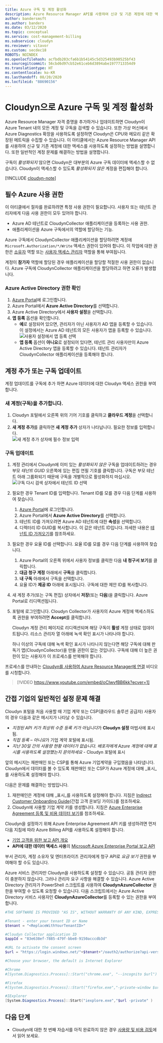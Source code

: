 ```yaml
---
title: Azure 구독 및 계정 활성화
description: Azure Resource Manager API를 사용하여 신규 및 기존 계정에 대한 액세스를 사용하도록 설정하고 일반적인 계정 문제를 해결합니다.
author: bandersmsft
ms.author: banders
ms.date: 03/12/2020
ms.topic: conceptual
ms.service: cost-management-billing
ms.subservice: cloudyn
ms.reviewer: vitavor
ms.custom: secdec18
ROBOTS: NOINDEX
ms.openlocfilehash: acfbdb203cfa6b1b54145c5d325493b90525bf43
ms.sourcegitcommit: 56cbd6d97cb52e61ceb6d3894abe1977713354d9
ms.translationtype: HT
ms.contentlocale: ko-KR
ms.lasthandoff: 08/20/2020
ms.locfileid: "88690156"
---
```

# <a name="activate-azure-subscriptions-and-accounts-with-cloudyn"></a>Cloudyn으로 Azure 구독 및 계정 활성화

Azure Resource Manager 자격 증명을 추가하거나 업데이트하면 Cloudyn이 Azure Tenant 내의 모든 계정 및 구독을 검색할 수 있습니다. 또한 가상 머신에서 Azure Diagnostics 확장을 사용하도록 설정하면 Cloudyn은 CPU와 메모리 같은 확장된 메트릭을 수집할 수 있습니다. 이 아티클에서는 Azure Resource Manager API를 사용하여 신규 및 기존 계정에 대한 액세스를 사용하도록 설정하는 방법을 설명합니다. 또한 일반적인 계정 문제를 해결하는 방법을 설명합니다.

구독이 _활성화되지_ 않으면 Cloudyn은 대부분의 Azure 구독 데이터에 액세스할 수 없습니다. Cloudyn이 액세스할 수 있도록 _활성화되지 않은_ 계정을 편집해야 합니다.

[!INCLUDE [cloudyn-note](../../../includes/cloudyn-note.md)]

## <a name="required-azure-permissions"></a>필수 Azure 사용 권한

이 아티클에서 절차를 완료하려면 특정 사용 권한이 필요합니다. 사용자 또는 테넌트 관리자에게 다음 사용 권한이 모두 있어야 합니다.

- Azure AD 테넌트로 CloudynCollector 애플리케이션을 등록하는 사용 권한.
- 애플리케이션을 Azure 구독에서의 역할에 할당하는 기능.

Azure 구독에서 CloudynCollector 애플리케이션을 할당하려면 계정에 `Microsoft.Authorization/*/Write` 액세스 권한이 있어야 합니다. 이 작업에 대한 권한은 [소유자](../../role-based-access-control/built-in-roles.md#owner) 역할 또는 [사용자 액세스 관리자](../../role-based-access-control/built-in-roles.md#user-access-administrator) 역할을 통해 부여됩니다.

계정이 **참가자** 역할에 할당된 경우 애플리케이션을 할당할 적절한 사용 권한이 없습니다. Azure 구독에 CloudynCollector 애플리케이션을 할당하려고 하면 오류가 발생합니다.

### <a name="check-azure-active-directory-permissions"></a>Azure Active Directory 권한 확인

1. [Azure Portal](https://portal.azure.com)에 로그인합니다.
2. Azure Portal에서 **Azure Active Directory**를 선택합니다.
3. Azure Active Directory에서 **사용자 설정**을 선택합니다.
4. **앱 등록** 옵션을 확인합니다.
    - **예**로 설정되어 있으면, 관리자가 아닌 사용자가 AD 앱을 등록할 수 있습니다. 이 설정에서는 Azure AD 테넌트의 모든 사용자가 앱을 등록할 수 있습니다.  
    ![사용자 설정에서 앱 등록 선택](./media/activate-subs-accounts/app-register.png)
    - **앱 등록** 옵션이 **아니요**로 설정되어 있다면, 테넌트 관리 사용자만이 Azure Active Directory 앱을 등록할 수 있습니다. 테넌트 관리자가 CloudynCollector 애플리케이션을 등록해야 합니다.


## <a name="add-an-account-or-update-a-subscription"></a>계정 추가 또는 구독 업데이트

계정 업데이트를 구독에 추가 하면 Azure 데이터에 대한 Cloudyn 액세스 권한을 부여합니다.

### <a name="add-a-new-account-subscription"></a>새 계정(구독)을 추가합니다.

1. Cloudyn 포털에서 오른쪽 위의 기어 기호를 클릭하고 **클라우드 계정**을 선택합니다.
2. **새 계정 추가**를 클릭하면 **새 계정 추가** 상자가 나타납니다. 필요한 정보를 입력합니다.  
    ![새 계정 추가 상자에 필수 정보 입력](./media/activate-subs-accounts/add-new-account.png)

### <a name="update-a-subscription"></a>구독 업데이트

1. 계정 관리에서 Cloudyn에 이미 있는 _활성화되지 않은_ 구독을 업데이트하려는 경우 부모 _테넌트 GUID_ 오른쪽에 있는 편집 연필 기호를 클릭합니다. 구독은 부모 테넌트 아래 그룹화되기 때문에 구독을 개별적으로 활성화하지 마십시오.
    ![구독 다시 검색 상자에서 테넌트 ID 선택](./media/activate-subs-accounts/existing-sub.png)
2. 필요한 경우 Tenant ID를 입력합니다. Tenant ID를 모를 경우 다음 단계를 사용하여 찾습니다.
    1. [Azure Portal](https://portal.azure.com)에 로그인합니다.
    2. Azure Portal에서 **Azure Active Directory**를 선택합니다.
    3. 테넌트 ID를 가져오려면 Azure AD 테넌트에 대한 **속성**을 선택합니다.
    4. 디렉터리 ID GUID를 복사합니다. 이 값은 테넌트 ID입니다.
    자세한 내용은 [테넌트 ID 가져오기](../../active-directory/develop/howto-create-service-principal-portal.md#get-tenant-and-app-id-values-for-signing-in)를 참조하세요.
3. 필요한 경우 요율 ID를 선택합니다. 요율 ID를 모를 경우 다음 단계를 사용하여 찾습니다.
    1. Azure Portal의 오른쪽 위에서 사용자 정보를 클릭한 다음 **내 청구서 보기**를 클릭합니다.
    2. **대금 청구 계정** 아래에서 **구독**을 클릭합니다.
    3. **내 구독** 아래에서 구독을 선택합니다.
    4. 요율 ID가 **제공 ID** 아래에 표시됩니다. 구독에 대한 제안 ID를 복사합니다.
4. 새 계정 추가(또는 구독 편집) 상자에서 **저장**(또는 **다음**)을 클릭합니다. Azure Portal로 리디렉션됩니다.
5. 포털에 로그인합니다. Cloudyn Collector가 사용자의 Azure 계정에 액세스하도록 권한을 부여하려면 **Accept**를 클릭합니다.

    Cloudyn 계정 관리 페이지로 리디렉션되며 해당 구독이 **활성** 계정 상태로 업데이트됩니다. 리소스 관리자 열 아래에 녹색 확인 표시가 나타나야 합니다.

    하나 이상의 구독에 대해 녹색 확인 표시가 나타나지 않는다면 해당 구독에 대해 판독기 앱(CloudynCollector)을 만들 권한이 없는 것입니다. 구독에 대해 더 높은 권한이 있는 사용자가 이 프로세스를 반복해야 합니다.

프로세스를 안내하는 [Cloudyn를 사용하여 Azure Resource Manager에 연결](https://youtu.be/oCIwvfBB6kk) 비디오를 시청합니다.

>[!VIDEO https://www.youtube.com/embed/oCIwvfBB6kk?ecver=1]

## <a name="resolve-common-indirect-enterprise-set-up-problems"></a>간접 기업의 일반적인 설정 문제 해결

Cloudyn 포털을 처음 사용할 때 기업 계약 또는 CSP(클라우드 솔루션 공급자) 사용자의 경우 다음과 같은 메시지가 나타날 수 있습니다.

- *지정된 API 키가 최상위 수준 등록 키가 아닙니다*가 **Cloudyn 설정** 마법사에 표시됨.
- *직접 등록 – 아니요*가 기업 계약 포털에 표시됨.
- *지난 30일 간의 사용량 현황 데이터가 없습니다. 배포자에게 Azure 계정에 대해 표시를 사용하도록 설정했는지 문의하세요* - Cloudyn 포털에 표시

앞의 메시지는 재판매인 또는 CSP를 통해 Azure 기업계약을 구입했음을 나타냅니다. Cloudyn에서 데이터를 볼 수 있도록 재판매인 또는 CSP가 Azure 계정에 대해 _표시_를 사용하도록 설정해야 합니다.

다음은 문제를 해결하는 방법입니다.

1. 재판매인은 계정에 대해 _표시_를 사용하도록 설정해야 합니다. 지침은 [Indirect Customer Onboarding Guide](https://ea.azure.com/api/v3Help/v2IndirectCustomerOnboardingGuide)(간접 고객 온보딩 가이드)를 참조하세요.
2. Cloudyn에 사용할 기업 계약 키를 생성합니다. 지침은 [Azure Enterprise Agreement 등록 및 비용 데이터 보기](https://docs.microsoft.com/azure/cost-management/quick-register-ea)를 참조하세요.

Cloudyn을 설정하기 위해 Azure Enterprise Agreement API 키를 생성하려면 먼저 다음 지침에 따라 Azure Billing API를 사용하도록 설정해야 합니다.

- [기업 고객을 위한 보고 API 개요](../manage/enterprise-api.md)
- **API에 대한 데이터 액세스 사용**의 [Microsoft Azure Enterprise Portal 보고 API](https://ea.azure.com/helpdocs/reportingAPI)

부서 관리자, 계정 소유자 및 엔터프라이즈 관리자에게 청구 API로 _요금 보기_ 권한을 부여해야 할 수도 있습니다.

Azure 서비스 관리자만 Cloudyn을 사용하도록 설정할 수 있습니다. 공동 관리자 권한이 충분하지 않습니다. 그러나 관리자 요구 사항을 해결할 수 있습니다. Azure Active Directory 관리자가 PowerShell 스크립트를 사용하여 **CloudynAzureCollector** 권한을 부여할 수 있도록 요청할 수 있습니다. 다음 스크립트에서는 Azure Active Directory 서비스 사용자인 **CloudynAzureCollector**를 등록할 수 있는 권한을 부여합니다.


```powershell
#THE SOFTWARE IS PROVIDED "AS IS", WITHOUT WARRANTY OF ANY KIND, EXPRESS OR IMPLIED, INCLUDING BUT NOT LIMITED TO THE WARRANTIES OF MERCHANTABILITY, FITNESS FOR A PARTICULAR PURPOSE AND NONINFRINGEMENT. IN NO EVENT SHALL THE AUTHORS OR COPYRIGHT HOLDERS BE LIABLE FOR ANY CLAIM, DAMAGES OR OTHER LIABILITY, WHETHER IN AN ACTION OF CONTRACT, TORT OR OTHERWISE, ARISING FROM, OUT OF OR IN CONNECTION WITH THE SOFTWARE OR THE USE OR OTHER DEALINGS IN THE SOFTWARE.

#Tenant - enter your tenant ID or Name
$tenant = "<ReplaceWithYourTenantID>"

#Cloudyn Collector application ID
$appId = "83e638ef-7885-479f-bbe8-9150acccdb3d"

#URL to activate the consent screen
$url = "https://login.windows.net/"+$tenant+"/oauth2/authorize?api-version=1&response_type=code&client_id="+$appId+"&redirect_uri=http%3A%2F%2Flocalhost%3A8080%2FCloudynJava&prompt=consent"

#Choose your browser, the default is Internet Explorer

#Chrome
#[System.Diagnostics.Process]::Start("chrome.exe", "--incognito $url")

#Firefox
#[System.Diagnostics.Process]::Start("firefox.exe","-private-window $url" )

#IExplorer
[System.Diagnostics.Process]::Start("iexplore.exe","$url -private" )

```

## <a name="next-steps"></a>다음 단계

- Cloudyn에 대한 첫 번째 자습서를 아직 완료하지 않은 경우 [사용량 및 비용 검토](tutorial-review-usage.md)에서 읽어 보세요.
